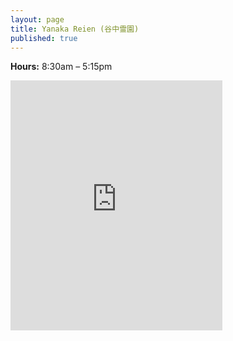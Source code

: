 ```yaml
---
layout: page
title: Yanaka Reien (谷中霊園)
published: true
---
```

**Hours:** 8:30am – 5:15pm

<div class="mapouter"><div class="gmap_canvas"><iframe width="339" height="400" id="gmap_canvas" src="https://maps.google.com/maps?q=yanaka cemetary&t=&z=15&ie=UTF8&iwloc=&output=embed" frameborder="0" scrolling="no" marginheight="0" marginwidth="0"></iframe></div><a href="https://www.embedgooglemap.net">embedgooglemap.net</a><style>.mapouter{overflow:hidden;height:400px;width:339px;}.gmap_canvas {background:none!important;height:400px;width:339px;}</style></div>
